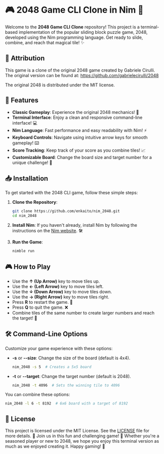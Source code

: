 # 🎮 2048 Game CLI Clone in Nim 🚀

Welcome to the **2048 Game CLI Clone** repository! This project is a terminal-based implementation of the popular sliding block puzzle game, 2048, developed using the Nim programming language. Get ready to slide, combine, and reach that magical tile! ✨

## 📜 Attribution

This game is a clone of the original 2048 game created by Gabriele Cirulli. The original version can be found at:
<https://github.com/gabrielecirulli/2048>

The original 2048 is distributed under the MIT license.

## 🌟 Features

- **Classic Gameplay**: Experience the original 2048 mechanics! 🧩
- **Terminal Interface**: Enjoy a clean and responsive command-line interface! 💻
- **Nim Language**: Fast performance and easy readability with Nim! ⚡
- **Keyboard Controls**: Navigate using intuitive arrow keys for smooth gameplay! ⌨️
- **Score Tracking**: Keep track of your score as you combine tiles! 📈
- **Customizable Board**: Change the board size and target number for a unique challenge! 🔧

## 📥 Installation

To get started with the 2048 CLI game, follow these simple steps:

1. **Clone the Repository**:

   ```bash
   git clone https://github.com/enkaito/nim_2048.git
   cd nim_2048
   ```

2. **Install Nim**: If you haven't already, install Nim by following the instructions on the [Nim website](https://nim-lang.org/install.html). 🛠️

3. **Run the Game**:

   ```bash
   nimble run
   ```

## 🎮 How to Play

- Use the **↑ (Up Arrow)** key to move tiles up.
- Use the **← (Left Arrow)** key to move tiles left.
- Use the **↓ (Down Arrow)** key to move tiles down.
- Use the **→ (Right Arrow)** key to move tiles right.
- Press **R** to restart the game. 🔄
- Press **Q** to quit the game. ❌
- Combine tiles of the same number to create larger numbers and reach the target! 🥳

## 🛠️ Command-Line Options

Customize your game experience with these options:

- **-s** or **--size**: Change the size of the board (default is 4x4).

  ```bash
  nim_2048 -s 5  # Creates a 5x5 board
  ```

- **-t** or **--target**: Change the target number (default is 2048).

  ```bash
  nim_2048 -t 4096  # Sets the winning tile to 4096
  ```

You can combine these options:

```bash
nim_2048 -l 6 -t 8192  # 6x6 board with a target of 8192
```

## 📜 License

This project is licensed under the MIT License. See the [LICENSE](LICENSE.txt) file for more details. 📄 Join us in this fun and challenging game! 🎉 Whether you're a seasoned player or new to 2048, we hope you enjoy this terminal version as much as we enjoyed creating it. Happy gaming! 🌈
